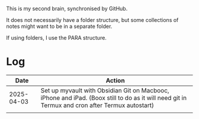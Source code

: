 This is my second brain, synchronised by GitHub.

It does not necessarily have a folder structure, but some collections of notes might want to be in a separate folder.

If using folders, I use the PARA structure.

# Log

| Date       | Action                                                                                                                                         |
| ---------- | ---------------------------------------------------------------------------------------------------------------------------------------------- |
| 2025-04-03 | Set up myvault with Obsidian Git on Macbooc, iPhone and iPad. (Boox still to do as it will need git in Termux and cron after Termux autostart) |
|            |                                                                                                                                                |



